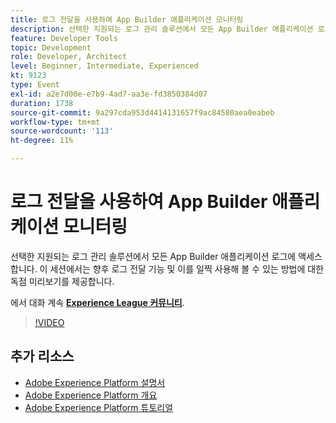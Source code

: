 ```yaml
---
title: 로그 전달을 사용하여 App Builder 애플리케이션 모니터링
description: 선택한 지원되는 로그 관리 솔루션에서 모든 App Builder 애플리케이션 로그에 액세스합니다. 이 세션에서는 향후 로그 전달 기능 및 이를 일찍 사용해 볼 수 있는 방법에 대한 독점 미리보기를 제공합니다.
feature: Developer Tools
topic: Development
role: Developer, Architect
level: Beginner, Intermediate, Experienced
kt: 9123
type: Event
exl-id: a2e7d00e-e7b9-4ad7-aa3e-fd3850384d07
duration: 1738
source-git-commit: 9a297cda953d4414131657f9ac84580aea0eabeb
workflow-type: tm+mt
source-wordcount: '113'
ht-degree: 11%

---
```


# 로그 전달을 사용하여 App Builder 애플리케이션 모니터링

선택한 지원되는 로그 관리 솔루션에서 모든 App Builder 애플리케이션 로그에 액세스합니다. 이 세션에서는 향후 로그 전달 기능 및 이를 일찍 사용해 볼 수 있는 방법에 대한 독점 미리보기를 제공합니다.

에서 대화 계속 **[Experience League 커뮤니티](https://adobe.ly/3zXM3rp)**.

>[!VIDEO](https://video.tv.adobe.com/v/337568/?quality=12&learn=on&hidetitle=true)

## 추가 리소스

- [Adobe Experience Platform 설명서](https://experienceleague.adobe.com/docs/experience-platform.html)
- [Adobe Experience Platform 개요](https://experienceleague.adobe.com/docs/experience-platform/landing/home.html?lang=ko)
- [Adobe Experience Platform 튜토리얼](https://experienceleague.adobe.com/docs/platform-learn/tutorials/overview.html?lang=en)
